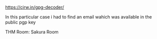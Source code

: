 
https://cirw.in/gpg-decoder/

In this particular case i had to find an email wahich was available in the public pgp key


THM Room: Sakura Room